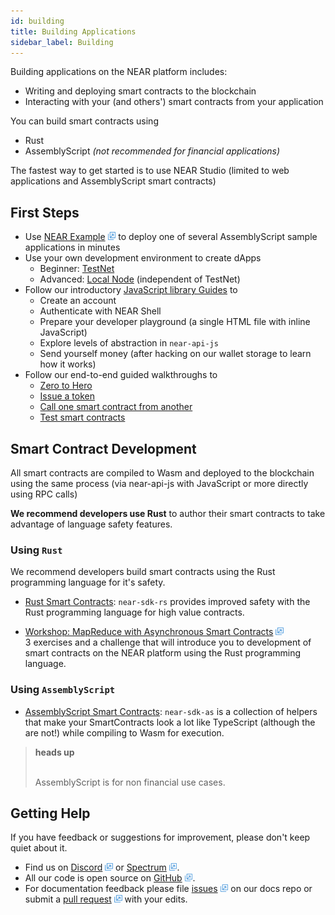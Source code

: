 ```yaml
---
id: building
title: Building Applications
sidebar_label: Building
---
```


Building applications on the NEAR platform includes:
- Writing and deploying smart contracts to the blockchain
- Interacting with your (and others') smart contracts from your application

You can build smart contracts using
- Rust
- AssemblyScript *(not recommended for financial applications)*

The fastest way to get started is to use NEAR Studio (limited to web applications and AssemblyScript smart contracts)

## First Steps

- Use [NEAR Example](http://near.dev/) <img src="../../assets/icon-link.png" alt="^" style="display: inline; width: 0.8rem;"/> to deploy one of several AssemblyScript sample applications in minutes
- Use your own development environment to create dApps
  - Beginner: [TestNet](/docs/local-setup/local-dev-testnet)
  - Advanced: [Local Node](/docs/local-setup/local-dev-node) (independent of TestNet)
- Follow our introductory [JavaScript library Guides](/docs/roles/developer/examples/near-api-js/guides) to
  - Create an account
  - Authenticate with NEAR Shell
  - Prepare your developer playground (a single HTML file with inline JavaScript)
  - Explore levels of abstraction in `near-api-js`
  - Send yourself money (after hacking on our wallet storage to learn how it works)
- Follow our end-to-end guided walkthroughs to
  - [Zero to Hero](/docs/tutorials/zero-to-hero)
  - [Issue a token](/docs/tutorials/near-studio/token)
  - [Call one smart contract from another](/docs/tutorials/how-to-write-contracts-that-talk-to-each-other)
  - [Test smart contracts](/docs/tutorials/test-your-smart-contracts)

## Smart Contract Development

All smart contracts are compiled to Wasm and deployed to the blockchain using the same process (via near-api-js with JavaScript or more directly using RPC calls)

**We recommend developers use Rust** to author their smart contracts to take advantage of language safety features.


### Using `Rust`

We recommend developers build smart contracts using the Rust programming language for it's safety.

- [Rust Smart Contracts](/docs/roles/developer/contracts/near-sdk-rs): `near-sdk-rs` provides improved safety with the Rust programming language for high value contracts.

- [Workshop: MapReduce with Asynchronous Smart Contracts](https://github.com/nearprotocol/workshop) <img src="../../assets/icon-link.png" alt="^" style="display: inline; width: 0.8rem;"/> \
  3 exercises and a challenge that will introduce you to development of smart contracts on the NEAR platform using the Rust programming language.



### Using `AssemblyScript`

- [AssemblyScript Smart Contracts](/docs/roles/developer/contracts/assemblyscript): `near-sdk-as` is a collection of helpers that make your SmartContracts look a lot like TypeScript (although the are not!) while compiling to Wasm for execution.

<blockquote class="warning">
<strong>heads up</strong><br><br>

AssemblyScript is for non financial use cases.

</blockquote>

## Getting Help

If you have feedback or suggestions for improvement, please don't keep quiet about it.

- Find us on [Discord](http://near.chat) <img src="../../assets/icon-link.png" alt="^" style="display: inline; width: 0.8rem;"/> or [Spectrum](https://spectrum.chat/near) <img src="../../assets/icon-link.png" alt="^" style="display: inline; width: 0.8rem;"/>.
- All our code is open source on [GitHub](https://github.com/nearprotocol) <img src="../../assets/icon-link.png" alt="^" style="display: inline; width: 0.8rem;"/>.
- For documentation feedback please file [issues](https://github.com/nearprotocol/docs/issues) <img src="../../assets/icon-link.png" alt="^" style="display: inline; width: 0.8rem;"/> on our docs repo or submit a [pull request](https://github.com/nearprotocol/docs/pulls) <img src="../../assets/icon-link.png" alt="^" style="display: inline; width: 0.8rem;"/> with your edits.

